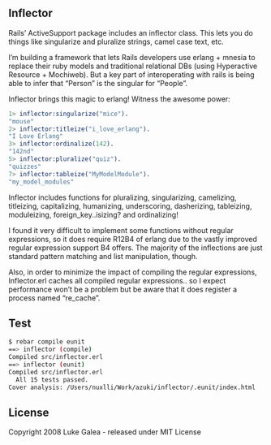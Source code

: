 ## Inflector ##

Rails’ ActiveSupport package includes an inflector class. This lets you do things like singularize and pluralize strings, camel case text, etc.

I’m building a framework that lets Rails developers use erlang + mnesia to replace their ruby models and traditional relational DBs (using Hyperactive Resource + Mochiweb). But a key part of interoperating with rails is being able to infer that “Person” is the singular for “People”.

Inflector brings this magic to erlang! Witness the awesome power:

```erlang
1> inflector:singularize("mice").
"mouse"
2> inflector:titleize("i_love_erlang").
"I Love Erlang"
3> inflector:ordinalize(142).
"142nd"
5> inflector:pluralize("quiz").
"quizzes"
7> inflector:tableize("MyModelModule").
"my_model_modules"
```

Inflector includes functions for pluralizing, singularizing, camelizing, titleizing, capitalizing, humanizing, underscoring, dasherizing, tableizing, moduleizing, foreign_key..isizing? and ordinalizing!

I found it very difficult to implement some functions without regular expressions, so it does require R12B4 of erlang due to the vastly improved regular expression support B4 offers. The majority of the inflections are just standard pattern matching and list manipulation, though.

Also, in order to minimize the impact of compiling the regular expressions, Inflector.erl caches all compiled regular expressions.. so I expect performance won’t be a problem but be aware that it does register a process named “re_cache”.

## Test ##

```sh
$ rebar compile eunit
==> inflector (compile)
Compiled src/inflector.erl
==> inflector (eunit)
Compiled src/inflector.erl
  All 15 tests passed.
Cover analysis: /Users/nuxlli/Work/azuki/inflector/.eunit/index.html
```

## License ##

Copyright 2008 Luke Galea - released under MIT License